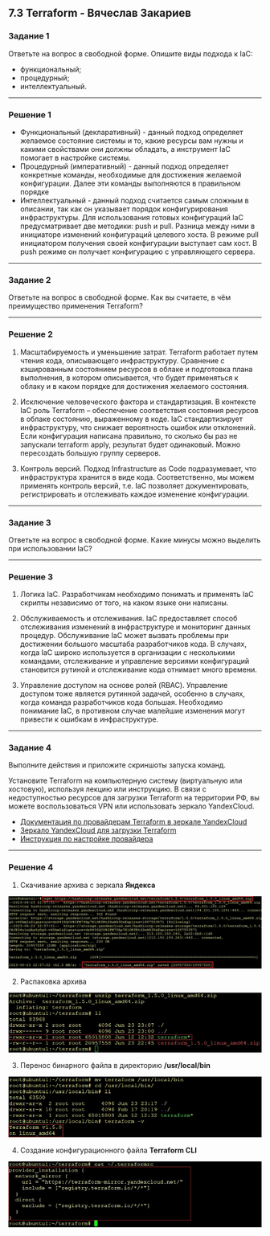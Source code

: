 ## 7.3 Terraform - Вячеслав Закариев

### Задание 1

Ответьте на вопрос в свободной форме.
Опишите виды подхода к IaC:

* функциональный;
* процедурный;
* интеллектуальный.

---

### Решение 1

* Функциональный (декларативный) - данный подход определяет желаемое состояние системы и то, какие ресурсы вам нужны и какими свойствами они должны обладать, а инструмент IaC помогает в настройке системы. 
* Процедурный (императивный) - данный подход определяет конкретные команды, необходимые для достижения желаемой конфигурации. Далее эти команды выполняются в правильном порядке
* Интеллектуальный - данный подход считается самым сложным в описании, так как он указывает порядок конфигурирования инфраструктуры. Для использования готовых конфигураций IaC предусматривает две методики: push и pull. Разница между ними в инициаторе изменений конфигураций целевого хоста. В режиме pull инициатором получения своей конфигурации выступает сам хост. В push режиме он получает конфигурацию с управляющего сервера.
  
---

### Задание 2

Ответьте на вопрос в свободной форме.
Как вы считаете, в чём преимущество применения Terraform?

---

### Решение 2

1. Масштабируемость и уменьшение затрат. Terraform работает путем чтения кода, описывающего инфраструктуру. Сравнение с кэшированным состоянием ресурсов в облаке и подготовка плана выполнения, в котором описывается, что будет применяться к облаку и в каком порядке для достижения желаемого состояния.

2.  Исключение человеческого фактора и стандартизация. В контексте IaC роль Terraform – обеспечение соответствия состояния ресурсов в облаке состоянию, выраженному в коде. IaC стандартизирует инфраструктуру, что снижает вероятность ошибок или отклонений. Если конфигурация написана правильно, то сколько бы раз не запускали terraform apply, результат будет одинаковый. Можно пересоздать большую группу серверов.

3. Контроль версий. Подход Infrastructure as Code подразумевает, что инфраструктура хранится в виде кода. Соответственно, мы можем применять контроль версий, т.е. IaC позволяет документировать, регистрировать и отслеживать каждое изменение конфигурации.

---

### Задание 3

Ответьте на вопрос в свободной форме.
Какие минусы можно выделить при использовании IaC?

---

### Решение 3

1. Логика IaC. Разработчикам необходимо понимать и применять IaC скрипты независимо от того, на каком языке они написаны.
   
2. Обслуживаемость и отслеживания. IaC предоставляет способ отслеживания изменений в инфраструктуре и мониторинг данных процедур. Обслуживание IaC может вызвать проблемы при достижении большого масштаба разработчиков кода. В случаях, когда IaC широко используется в организации с несколькими командами, отслеживание и управление версиями конфигураций становится рутиной и отслеживание кода отнимает много времени.

3. Управление доступом на основе ролей (RBAC). Управление доступом тоже является рутинной задачей, особенно в случаях, когда команда разработчиков кода большая. Необходимо понимание IaC, в противном случае малейшие изменения могут привести к ошибкам в инфраструктуре. 

---

### Задание 4

Выполните действия и приложите скриншоты запуска команд.

Установите Terraform на компьютерную систему (виртуальную или хостовую), используя лекцию или инструкцию.
В связи с недоступностью ресурсов для загрузки Terraform на территории РФ, вы можете воспользоваться VPN или использовать зеркало YandexCloud.

* [Документация по провайдерам Terraform в зеркале YandexCloud](https://registry.tfpla.net/browse/providers)
* [Зеркало YandexCloud для загрузки Terraform](https://hashicorp-releases.yandexcloud.net/terraform/)
* [Инструкция по настройке провайдера](https://cloud.yandex.ru/docs/tutorials/infrastructure-management/terraform-quickstart#configure-terraform)

---

### Решение 4

1. Скачивание архива с зеркала **Яндекса**

![архив](https://github.com/SlavaZakariev/netology/blob/4d4b3ce7eda206a0e81705adf931f64f4344cb8c/ci-cd/7.3_terraform/resources/terraform_1.1.jpg)

2. Распаковка архива

![распаковка](https://github.com/SlavaZakariev/netology/blob/4d4b3ce7eda206a0e81705adf931f64f4344cb8c/ci-cd/7.3_terraform/resources/terraform_1.2.jpg)

3. Перенос бинарного файла в директорию **/usr/local/bin**

![бин](https://github.com/SlavaZakariev/netology/blob/4d4b3ce7eda206a0e81705adf931f64f4344cb8c/ci-cd/7.3_terraform/resources/terraform_1.3.jpg)

4. Создание конфигурационного файла **Terraform CLI**

![cli](https://github.com/SlavaZakariev/netology/blob/4d4b3ce7eda206a0e81705adf931f64f4344cb8c/ci-cd/7.3_terraform/resources/terraform_1.4.jpg)
